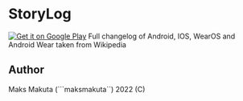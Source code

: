 # StoryLog

<a href='https://play.google.com/store/apps/details?id=ua.makuta.storylog&pcampaignid=pcampaignidMKT-Other-global-all-co-prtnr-py-PartBadge-Mar2515-1'><img alt="Get it on Google Play" src="https://play.google.com/intl/en_us/badges/static/images/badges/en_badge_web_generic.png"/></a>
 Full changelog of Android, IOS, WearOS and Android Wear taken from Wikipedia

## Author 
 
 Maks Makuta (```maksmakuta``) 2022 (C)
